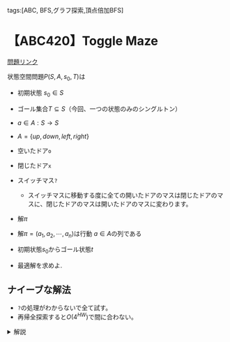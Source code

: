 tags:[ABC, BFS,グラフ探索,頂点倍加BFS]
# 【ABC420】Toggle Maze

<a href="https://atcoder.jp/contests/abc420/tasks/abc420_d" target="_blank">問題リンク</a>

状態空間問題$P(S,A,s_0,T)$は

* 初期状態 $s_0\in S$
* ゴール集合$T\subseteq S$（今回、一つの状態のみのシングルトン）
* $a\in A:S\rightarrow S$
* $A=\lbrace up, down, left, right\rbrace$

* 空いたドア`o`
* 閉じたドア`x`
* スイッチマス`?`
  * スイッチマスに移動する度に全ての開いたドアのマスは閉じたドアのマスに、閉じたドアのマスは開いたドアのマスに変わります。

* 解$\pi$
* 解$\pi=(a_1,a_2,\cdots,a_n)$は行動 $a\in A$の列である
* 初期状態$s_0$からゴール状態$t$
* 最適解を求めよ.
## ナイーブな解法
* `?`の処理がわからないで全て試す。
* 再帰全探索すると$O(4^{HW})$で間に合わない。

<details>
<summary>解説</summary>

## ポイント

* 頂点倍化BFS
* `?`を押された回数は$O(HW)$だが、
* 結局各マスについて、
  * 「`?`が押されている」
  * 「`?`が押されていない」
* という2種類の状態しかないので、状態を圧縮できる。

* ゴールに早く到達した時点で答えが確定する。

## 計算量

$O(2HW)$

## 実装例

```python
DIR_4 = [[-1,0],[0,1],[1,0],[0,-1]]
INF = 10**9

h,w=map(int,input().split())
s=[input()for _ in range(h)]
dis=[[[INF]*2 for _ in range(w)]for _ in range(h)]

for i in range(h):
    for j in range(w):
        if s[i][j]=="S":
            sx,sy=i,j

from collections import deque
que = deque()
que.append((sx,sy,0))
dis[sx][sy][0] = 0
# 状態定義(i,j,f)
while que:
    px,py,f = que.popleft()
    for dx,dy in DIR_4:
        nx = px + dx
        ny = py + dy
        if (0<=nx<h and 0<=ny<w):
            ng = 0
            if s[nx][ny] == "#": ng = 1
            if not f and s[nx][ny]=="x": ng = 1
            if f and s[nx][ny]=="o": ng = 1
            if ng: continue # 到達不可能
            
            # 展開された状態に到達可能
            
            if s[nx][ny]=="G":
                exit(print(dis[px][py][f] + 1))

            nf = f
            if s[nx][ny] == "?": nf = f^1 # フラグを反転させる
            
            if dis[nx][ny][nf] > dis[px][py][f] + 1:
                dis[nx][ny][nf] = dis[px][py][f] + 1
                que.append((nx,ny,nf))
print(-1)
```

* 状態として、マス座標と「`?`が押されたか？」のフラグ`(i,j,f)`を持っている。
* `?`を押した場合、`^1`して、反転させることができる。
* 範囲内であったとしても、到達不可能な場合がたくさんあるので次のように場合分けしている。
* もし範囲内であった場合
  * どれか一つでも成り立っていたらアウト
  * 壁マス`#`であった場合
  * ボタンが押されていて、`o`である場合
  * ボタンが押されておらず、`x`である場合

</details>